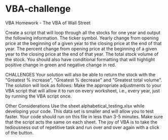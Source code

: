 # VBA-challenge
VBA Homework - The VBA of Wall Street

Create a script that will loop through all the stocks for one year and output the following information.
  The ticker symbol.
  Yearly change from opening price at the beginning of a given year to the closing price at the end of that year.
  The percent change from opening price at the beginning of a given year to the closing price at the end of that year.
  The total stock volume of the stock.
  You should also have conditional formatting that will highlight positive change in green and negative change in red.

CHALLENGES
Your solution will also be able to return the stock with the "Greatest % increase", "Greatest % decrease" and "Greatest total volume". The solution will look as follows:
Make the appropriate adjustments to your VBA script that will allow it to run on every worksheet, i.e., every year, just by running the VBA script once.

Other Considerations
Use the sheet alphabetical_testing.xlsx while developing your code. This data set is smaller and will allow you to test faster. Your code should run on this file in less than 3-5 minutes.
Make sure that the script acts the same on each sheet. The joy of VBA is to take the tediousness out of repetitive task and run over and over again with a click of the button.
